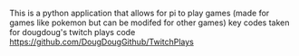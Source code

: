 This is a python application that allows for pi to play games
(made for games like pokemon but can be modifed for other games)
key codes taken for dougdoug's twitch plays code
https://github.com/DougDougGithub/TwitchPlays